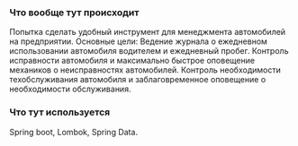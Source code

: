 ### Что вообще тут происходит
Попытка сделать удобный инструмент для менеджмента автомобилей на предприятии.
Основные цели:
Ведение журнала о ежедневном использовании автомобиля водителем и ежедневный пробег.
Контроль исправности автомобиля и максимально быстрое оповещение механиков о неисправностях
автомобилей. Контроль необходимости техобслуживания автомобиля и заблаговременное оповещение 
о необходимости обслуживания.

### Что тут используется
Spring boot, Lombok, Spring Data.